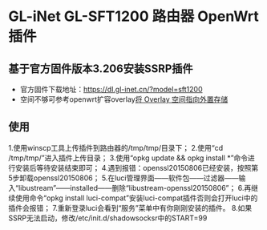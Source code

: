 # GL-iNet GL-SFT1200 路由器 OpenWrt 插件

## 基于官方固件版本3.206安装SSRP插件

- 官方固件下载地址：https://dl.gl-inet.cn/?model=sft1200
- 空间不够可参考openwrt扩容overlay[将 Overlay 空间指向外置存储](https://blog.digicat-studio.com/Technology/openwrt_overlay.html)

## 使用
1.使用winscp工具上传插件到路由器的/tmp/tmp/目录下；
2.使用“cd /tmp/tmp/”进入插件上传目录；
3.使用“opkg update && opkg install *”命令进行安装后等待安装结束即可；
4.遇到报错：openssl20150806已经安装，按照第5步卸载openssl20150806；
5.在luci管理界面——软件包——过滤器——输入“libustream”——installed——删除“libustream-openssl20150806”；
6.再继续使用命令“opkg install luci-compat”安装luci-compat插件否则会打开luci中的插件会报错；
7.重新登录luci会看到“服务”菜单中有你刚刚安装的插件。
8.如果SSRP无法启动，修改/etc/init.d/shadowsocksr中的START=99
